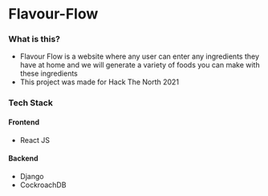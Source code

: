 # Flavour-Flow


### What is this?
- Flavour Flow is a website where any user can enter any ingredients they have at home and we will generate a variety of foods you can make with these ingredients
- This project was made for Hack The North 2021

### Tech Stack
#### Frontend
- React JS

#### Backend
- Django 
- CockroachDB
